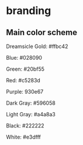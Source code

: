 # branding

## Main color scheme

Dreamsicle Gold: #ffbc42

Blue: #028090

Green: #20bf55

Red: #c5283d

Purple: 930e67

Dark Gray: #596058

Light Gray: #a4a8a3

Black: #222222

White: #e3dfff
